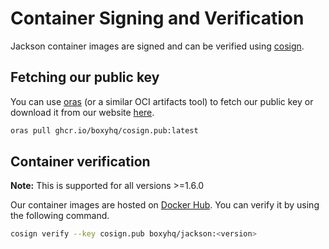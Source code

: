 # Container Signing and Verification

Jackson container images are signed and can be verified using [cosign](https://github.com/sigstore/cosign).

## Fetching our public key

You can use [oras](https://oras.land/docs/category/cli) (or a similar OCI artifacts tool) to fetch our public key or download it from our website [here](https://boxyhq.com/.well-known/cosign.pub).

```bash
oras pull ghcr.io/boxyhq/cosign.pub:latest
```

## Container verification

**Note:** This is supported for all versions >=1.6.0

Our container images are hosted on [Docker Hub](https://hub.docker.com/r/boxyhq/jackson/tags). You can verify it by using the following command.

```bash
cosign verify --key cosign.pub boxyhq/jackson:<version>
```
